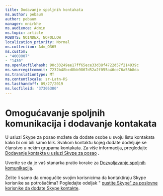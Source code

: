 ```yaml
---
title: Dodavanje spoljnih kontakata
ms.author: pebaum
author: pebaum
manager: mnirkhe
ms.audience: Admin
ms.topic: article
ROBOTS: NOINDEX, NOFOLLOW
localization_priority: Normal
ms.collection: Adm_O365
ms.custom:
- "4000007"
- "1430"
ms.openlocfilehash: 90c33249ee17ff65ece33d38f4722d57f214939c
ms.sourcegitcommit: 7232b48bcd8bb9867d52a2f055a46ce76a58b8da
ms.translationtype: MT
ms.contentlocale: sr-Latn-RS
ms.lasthandoff: 09/27/2019
ms.locfileid: "37305380"
---
```

# <a name="enable-external-communications-and-add-contacts"></a>Omogućavanje spoljnih komunikacija i dodavanje kontakata

U usluzi Skype za posao možete da dodate osobe u svoju listu kontakata kako bi oni bili samo klik. Svakom kontaktu kojeg dodate dodeljuje se članstvo u nekim grupama kontakata. Za više informacija, pregledajte [Dodavanje kontakta u usluzi Skype za posao](https://support.office.com/article/add-a-contact-in-skype-for-business-89338023-2adf-4f5c-90b6-f8b6f72fadd1) . 

Uverite se da je vaš stanarka pratio korake za [Dozvoljavanje spoljnih komunikacija](https://docs.microsoft.com/skypeforbusiness/set-up-skype-for-business-online/allow-users-to-contact-external-skype-for-business-users).

Želite li samo da omogućite svojim korisnicima da kontaktiraju Skype korisnike sa potrošačima? Pogledajte odeljak " [pustite Skype" za poslovne korisnike da dodate Skype kontakte](https://docs.microsoft.com/skypeforbusiness/set-up-skype-for-business-online/let-skype-for-business-users-add-skype-contacts). 